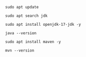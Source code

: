 ```
sudo apt update
```

```
sudo apt search jdk
```

```
sudo apt install openjdk-17-jdk -y
```

```
java --version
```

```
sudo apt install maven -y
```

```
mvn --version
```
